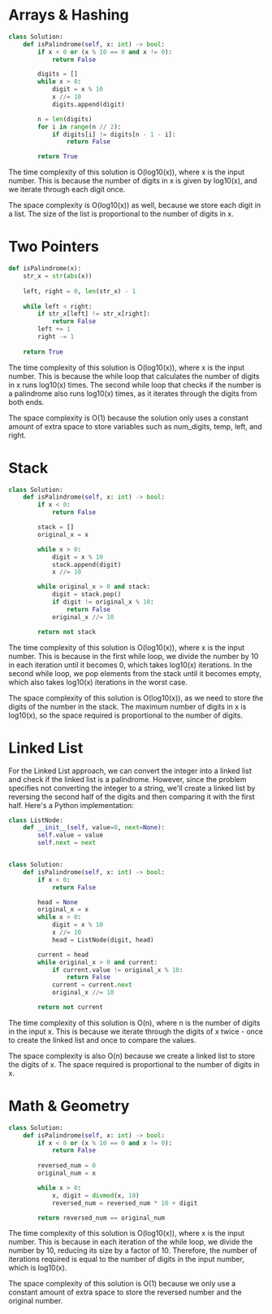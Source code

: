 # Arrays & Hashing

```python
class Solution:
    def isPalindrome(self, x: int) -> bool:
        if x < 0 or (x % 10 == 0 and x != 0):
            return False

        digits = []
        while x > 0:
            digit = x % 10
            x //= 10
            digits.append(digit)

        n = len(digits)
        for i in range(n // 2):
            if digits[i] != digits[n - 1 - i]:
                return False

        return True
```

The time complexity of this solution is O(log10(x)), where x is the input number. This is because the number of digits in x is given by log10(x), and we iterate through each digit once.

The space complexity is O(log10(x)) as well, because we store each digit in a list. The size of the list is proportional to the number of digits in x.

# Two Pointers

```python
def isPalindrome(x):
    str_x = str(abs(x))
    
    left, right = 0, len(str_x) - 1
    
    while left < right:
        if str_x[left] != str_x[right]:
            return False
        left += 1
        right -= 1
    
    return True

```

The time complexity of this solution is O(log10(x)), where x is the input number. This is because the while loop that calculates the number of digits in x runs log10(x) times. The second while loop that checks if the number is a palindrome also runs log10(x) times, as it iterates through the digits from both ends.

The space complexity is O(1) because the solution only uses a constant amount of extra space to store variables such as num_digits, temp, left, and right.

# Stack

```python
class Solution:
    def isPalindrome(self, x: int) -> bool:
        if x < 0:
            return False

        stack = []
        original_x = x

        while x > 0:
            digit = x % 10
            stack.append(digit)
            x //= 10

        while original_x > 0 and stack:
            digit = stack.pop()
            if digit != original_x % 10:
                return False
            original_x //= 10

        return not stack

```

The time complexity of this solution is O(log10(x)), where x is the input number. This is because in the first while loop, we divide the number by 10 in each iteration until it becomes 0, which takes log10(x) iterations. In the second while loop, we pop elements from the stack until it becomes empty, which also takes log10(x) iterations in the worst case.

The space complexity of this solution is O(log10(x)), as we need to store the digits of the number in the stack. The maximum number of digits in x is log10(x), so the space required is proportional to the number of digits.

# Linked List

For the Linked List approach, we can convert the integer into a linked list and check if the linked list is a palindrome. However, since the problem specifies not converting the integer to a string, we'll create a linked list by reversing the second half of the digits and then comparing it with the first half. Here's a Python implementation:

```python
class ListNode:
    def __init__(self, value=0, next=None):
        self.value = value
        self.next = next


class Solution:
    def isPalindrome(self, x: int) -> bool:
        if x < 0:
            return False

        head = None
        original_x = x
        while x > 0:
            digit = x % 10
            x //= 10
            head = ListNode(digit, head)

        current = head
        while original_x > 0 and current:
            if current.value != original_x % 10:
                return False
            current = current.next
            original_x //= 10

        return not current

```

The time complexity of this solution is O(n), where n is the number of digits in the input x. This is because we iterate through the digits of x twice - once to create the linked list and once to compare the values.

The space complexity is also O(n) because we create a linked list to store the digits of x. The space required is proportional to the number of digits in x.

# Math & Geometry

```python
class Solution:
    def isPalindrome(self, x: int) -> bool:
        if x < 0 or (x % 10 == 0 and x != 0):
            return False
        
        reversed_num = 0
        original_num = x

        while x > 0:
            x, digit = divmod(x, 10)
            reversed_num = reversed_num * 10 + digit

        return reversed_num == original_num

```
The time complexity of this solution is O(log10(x)), where x is the input number. This is because in each iteration of the while loop, we divide the number by 10, reducing its size by a factor of 10. Therefore, the number of iterations required is equal to the number of digits in the input number, which is log10(x).

The space complexity of this solution is O(1) because we only use a constant amount of extra space to store the reversed number and the original number.
